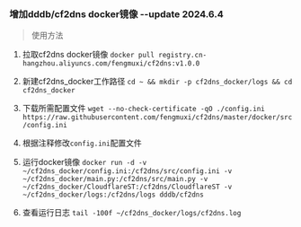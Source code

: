 ### 增加dddb/cf2dns docker镜像  --update 2024.6.4

> 使用方法

1. 拉取cf2dns docker镜像 `docker pull registry.cn-hangzhou.aliyuncs.com/fengmuxi/cf2dns:v1.0.0`

2. 新建cf2dns_docker工作路径 `cd ~ && mkdir -p cf2dns_docker/logs && cd cf2dns_docker`

3. 下载所需配置文件 `wget --no-check-certificate -qO ./config.ini https://raw.githubusercontent.com/fengmuxi/cf2dns/master/docker/src/config.ini`

4. 根据注释修改`config.ini`配置文件

5. 运行docker镜像 `docker run -d -v ~/cf2dns_docker/config.ini:/cf2dns/src/config.ini -v ~/cf2dns_docker/main.py:/cf2dns/src/main.py -v ~/cf2dns_docker/CloudflareST:/cf2dns/CloudflareST -v ~/cf2dns_docker/logs:/cf2dns/logs dddb/cf2dns`

6. 查看运行日志 `tail -100f ~/cf2dns_docker/logs/cf2dns.log`